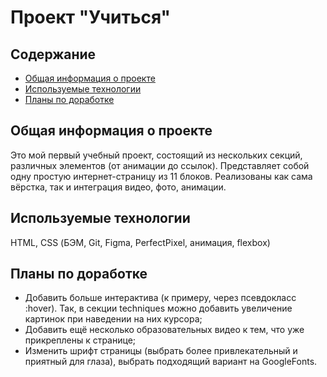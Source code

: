 # Проект "Учиться" 

## Содержание
* [Общая информация о проекте](#общая-информация-о-проекте)
* [Используемые технологии](#используемые-технологии)
* [Планы по доработке](#планы-по-доработке)

## Общая информация о проекте
Это мой первый учебный проект, состоящий из нескольких секций, различных элементов (от анимации до ссылок). Представляет собой одну простую интернет-страницу из 11 блоков. Реализованы как сама вёрстка, так и интеграция видео, фото, анимации. 

## Используемые технологии
HTML, CSS (БЭМ, Git, Figma, PerfectPixel, анимация, flexbox)

## Планы по доработке
* Добавить больше интерактива (к примеру, через псевдокласс :hover). Так, в секции techniques можно добавить увеличение картинок при наведении на них курсора;
* Добавить ещё несколько образовательных видео к тем, что уже прикреплены к странице;
* Изменить шрифт страницы (выбрать более привлекательный и приятный для глаза), выбрать подходящий вариант на GoogleFonts.

